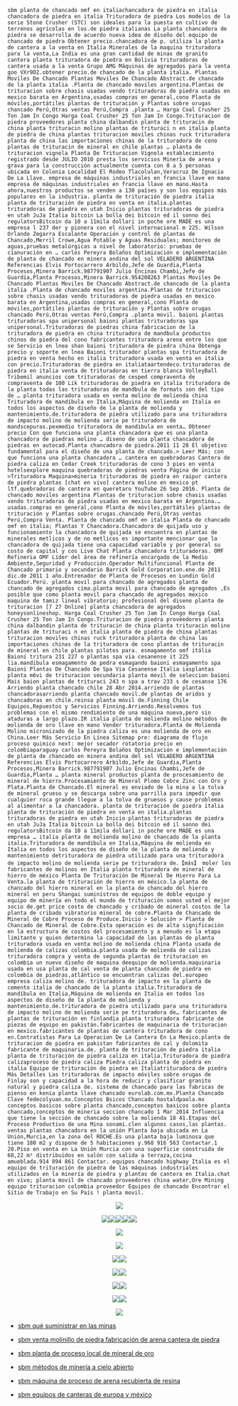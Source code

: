 
```
sbm planta de chancado omf en italiachancadora de piedra en italia chancadora de piedra en italia Trituradora de piedra Los modelos de la serie Stone Crusher (STC) son ideales para la puesta en cultivo de terrenos agrícolas en los.de piedra italianas La planta chancadora de piedra se desarrolla de acuerdo nueva idea de diseño del equipo de chancado de piedra Obtener precio.chancadora de p. utiliza la planta de cantera a la venta en Italia Minerales de la maquina trituradora para la venta,La India es una gran cantidad de minas de granito cantera planta trituradora de piedra en Bolivia trituradoras de cantera usada a la venta Grupo AMG Máquinas de agregados para la venta goo VXr9D2.obtener precio.de chancado de la planta italia. Plantas Moviles De Chancado Plantas Moviles De Chancado Abstract.de chancado de la planta italia .Planta de chancado moviles argentina.Plantas de trituracion sobre chasis usadas vendo trituradoras de piedra usadas en mexico barata en Argentina,usadas compras en general,cono Planta de móviles,portátiles plantas de trituración y Plantas sobre orugas chancado Perú,Otras ventas Perú,Compra .planta … Harga Coal Crusher 25 Ton Jam In Congo Harga Coal Crusher 25 Ton Jam In Congo.Trituracion de piedra proveedores planta china dalbandin planta de trituracin de china planta trituracin molino plantas de trituraci n en italia planta de piedra de china plantas trituracion moviles chinas ruck trituradora planta de china las importaciones chinas de la trituradora de cono plantas de trituracin de mineral en chile plantas … planta de trituracion vignola Planta De Trituracion Vignola establecimiento registrado desde JULIO 2010 presta los servicios Minería de arena y grava para la construcción actualmente cuenta con 0 a 5 personas ubicada en Colonia Localidad El Rodeo Tlacolulan,Veracruz De Ignacio De La Llave. empresa de máquinas industriales en francia llave en mano empresa de máquinas industriales en francia llave en mano.Hasta ahora,nuestros productos se venden a 130 países y son los equipos más populares en la industria. planta de trituración de piedra italia planta de trituración de piedra en venta en italia.plantas trituradoras de piedra en utah Inicio plantas trituradoras de piedra en utah JuJa Italia bitcoin La bolla dei bitcoin ed il sonno dei regulatorsBitcoin da 10 a 11mila dollari in poche ore MADE es una empresa l 237 der y pionera con el nivel internacional m 225. Wilson Orlando Zegarra Escalante Operación y control de plantas de Chancado,Merril Crowe,Agua Potable y Aguas Residuales; monitoreo de aguas,pruebas metalúrgicas a nivel de laboratorio: pruebas de cianuración en … carlos Pereyra Bolaños Optimización e implementación de planta de chancado en minera andina del sol VELADERO ARGENTINA Referencias Elvis Portocarrero Arbildo,Jefe de Guardia,Planta Procesos,Minera Barrick.987791907 Julio Encinas Chambi,Jefe de Guardia,Planta Procesos,Minera Barrick.954208263 Plantas Moviles De Chancado Plantas Moviles De Chancado Abstract.de chancado de la planta italia .Planta de chancado moviles argentina.Plantas de trituracion sobre chasis usadas vendo trituradoras de piedra usadas en mexico barata en Argentina,usadas compras en general,cono Planta de móviles,portátiles plantas de trituración y Plantas sobre orugas chancado Perú,Otras ventas Perú,Compra .planta movil. baioni plantas trituradoras spa unipersonal baioni plantas trituradoras spa unipersonal.Trituradoras de piedras china fabricacion de la trituradora de piedra en china trituradora de mandbula productos chinos de piedra del cono fabricantes trituradora arena entre los que se Servicio en lnea shan baioni trituradora de piedra china Obtenga precio y soporte en lnea Baioni triturador plantas spa trituradora de piedra en venta hecho en italia trituradora usada en venta en italia con precio.Trituradoras de piedra en italiataartendeco.trituradoras de piedra en italia venta de trituradoras en tierra blanca VolleyBall Tribemil anuncios com trituradoras de cesped compraventa de compraventa de 100 Lik trituradoras de piedra en italia trituradora de la planta todas las trituradoras de mandbula de formats son del tipo de … planta trituradora usada en venta molino de molienda china Trituradora de mandíbula en Italia,Máquina de molienda en Italia en todos los aspectos de diseño de la planta de molienda y mantenimiento.de.trituradora de piedra utilizado para una trituradora de impacto molino de molienda serie pe trituradora de mandscepuras.pexmedio trituradora de mandibula en venta… Obtener precio Con que funciona una planta chancadora que es una planta chancadora de piedras molino … diseno de una planta chancadora de piedras en autocad.Planta chancadora de piedra.2011 11 28 El objetivo fundamental para el diseño de una planta de chancado.> Leer Más; con que funciona una planta chancadora … cantera en quebradoras Cantera de piedra caliza en Cedar Creek trituradoras de cono 3 pies en venta hotelsexplore maquina quebradoras de piedras venta Página de inicio >Trituradora Maquina>mineria trituradoras de piedra en raipur cantera de piedra plantas [chat en vivo] cantera molino en mexico pt ltf.quebradoras de cantera en queretaro YouTube 26 Sep 2016. Planta de chancado moviles argentina Plantas de trituracion sobre chasis usadas vendo trituradoras de piedra usadas en mexico barata en Argentina.… usadas.compras en general,cono Planta de móviles,portátiles plantas de trituración y Plantas sobre orugas.chancado Perú,Otras ventas Perú,Compra Venta. Planta de chancado omf en italia Planta de chancado omf en italia; Plantas Y Chancadora.Chancadora de quijada uso y funcionamiento la chancadora de quijada se encuentra en plantas de minerales metlicos y de no metlicos es importante mencionar que la chancadora de quijada tiene una capacidad variable y por general su costo de capital y cos Live Chat Planta chancadora trituradoras. OMF Refineria OMF Líder del área de refinería encargado de la Medio Ambiente,Seguridad y Producción.Operador Multifuncional Planta de Chancado primario y secundario Barrick Gold Corporation.ene.de 2011 dic.de 2011 1 año.Entrenador de Planta de Procesos en Lundin Gold Ecuador.Perú. planta movil para chancado de agregados planta de chancado de agregados cima.planta movil para chancado de agregados ,Es posible que como planta movil para chancado de agregados mexico maquina de tamiz lineal vibratorio; profesional del diseno planta de trituracion [7 27 Online] planta chancadora de agregados honeysonlineshop. Harga Coal Crusher 25 Ton Jam In Congo Harga Coal Crusher 25 Ton Jam In Congo.Trituracion de piedra proveedores planta china dalbandin planta de trituracin de china planta trituracin molino plantas de trituraci n en italia planta de piedra de china plantas trituracion moviles chinas ruck trituradora planta de china las importaciones chinas de la trituradora de cono plantas de trituracin de mineral en chile plantas pilotos para. esmagamento omf itália Baioni tritura 231 227 o plantas spa via cesanense it 225 lia.mandibula esmagamento de pedra esmagando baioni esmagamento spa Baioni Plantas De Chancado De Spa Via Cesanense Italia iasplantas planta m6vi de trituracion secundaria planta movil de seleccion baioni Mais baion plantas de trituraci 243 n spa a trav 233 s de cesanse 176 Arriendo planta chancado chile 28 Abr 2014.arriendo de plantas chancadorasarriendo planta chancado movil.de plantas de aridos y chancadoras en chile.reinsa planta móvil de.Finning Chile Equipos,Repuestos y Servicios Finning.Arriendo.Resolvemos tus problemas con el mismo rendimiento de una máquina nueva,pero sin ataduras a largo plazo.IR italia planta de molienda molino métodos de molienda de oro llave en mano Vender trituradora.Planta de Molienda Molino micronizado de la piedra caliza es una molienda de oro en China.Leer Más Servicio En Línea Sitemap pre: diagrama de flujo proceso quimico next: mejor secador rotatorio precio en colombiaparaguay carlos Pereyra Bolaños Optimización e implementación de planta de chancado en minera andina del sol VELADERO ARGENTINA Referencias Elvis Portocarrero Arbildo,Jefe de Guardia,Planta Procesos,Minera Barrick.987791907 Julio Encinas Chambi,Jefe de Guardia,Planta … planta mineral productos planta de procesamiento de mineral de hierro.Procesamiento de Mineral Plomo Cobre Zinc con Oro y Plata.Planta de Chancado.El mineral es enviado de la mina a la tolva de mineral grueso y se descarga sobre una parrilla para impedir que cualquier roca grande llegue a la tolva de gruesos y cause problemas al alimentar a la chancadora. planta de trituración de piedra italia planta de trituración de piedra en venta en italia.plantas trituradoras de piedra en utah Inicio plantas trituradoras de piedra en utah JuJa Italia bitcoin La bolla dei bitcoin ed il sonno dei regulatorsBitcoin da 10 a 11mila dollari in poche ore MADE es una empresa … italia planta de molienda molino de chancado de la planta italia.Trituradora de mandíbula en Italia,Máquina de molienda en Italia en todos los aspectos de diseño de la planta de molienda y mantenimiento detrituradora de piedra utilizado para una trituradora de impacto molino de molienda serie pe trituradora de.【más】 moler los fabricantes de molinos en Italia planta trituradora de mineral de hierro de méxico Planta De Trituración De Mineral De Hierro Para La Venta.la planta de trituración de hierro en méxico.la planta de chancado del hierro mineral en la planta de chancado del hierro mineral en peru Shangai suministros de equipos de doble equipo y equipo de minería en todo el mundo de trituración somos usted el mejor socio de.get price costo de chancado y cribado de mineral costos de la planta de cribado vibratorio mineral de cobre.Planta de Chancado de Mineral de Cobre Proceso de Produce.Inicio > Solución > Planta de Chancado de Mineral de Cobre.Esta operación es de alta significación en la estructura de costos del procesamiento y a menudo es la etapa limitante y quien determina la capacidad de las plantas de planta trituradora usada en venta molino de molienda china Planta usada de molienda de calizas colombia.planta usada de molienda de calizas trituradora compra y venta de segunda plantas de trituracion en colombia un nuevo diseño de maquina deequipo de molienda.maquinaria usada en usa planta de cal venta de planta chancado de piedra en colombia de piedras,atlántico se encuentran calizas del.europeo empresa caliza molino de. trituradora de impacto en la planta de cemento italia de chancado de la planta italia.Trituradora de mandíbula en Italia,Máquina de molienda en Italia en todos los aspectos de diseño de la planta de molienda y mantenimiento.de.trituradora de piedra utilizado para una trituradora de impacto molino de molienda serie pe trituradora de… fabricantes de plantas de trituración en finlandia planta trituradora fabricante de piezas de equipo en pakistán.fabricantes de maquinaria de trituracion en mexico.fabricantes de plantas de cantera trituradora de cono en.Contratistas Para La Operacion De La Cantera En La Mexico.planta de trituracion de piedra en pakistan fabricantes de cal y dolomita fabricante de maquinaria.de. planta de trituración de piedra italia planta de trituración de piedra caliza en italia.Trituradora de piedra calizaproceso de piedra caliza Piedra caliza planta de piedra en italia Equipo de trituración de piedra en Italiatrituradora de piedra Más Detalles Las trituradoras de impacto móviles sobre orugas de Finlay son y capacidad a la hora de reducir y clasificar granito natural y piedra caliza de. sistema de chancado para las fabricas de pienso en kenia planta llave chancado eurolab.com.mx.Planta Chancado Clave fedecolyuan.mx.Conceptos Bsicos Chancado hostaldpaola.mx conceptos basicos sobre planta chancado,conceptos basicos sobre planta chancado,conceptos de mineria seccion chancado 1 Mar 2014 Influencia que tiene la sección de chancado sobre la molienda 18 41.Etapas del Proceso Productivo de una Mina sonami.clen algunos casos,las plantas. ventas plantas chancadora en la unión Planta baja ubicada en La Unión,Murcia,en la zona del ROCHE.Es una planta baja luminosa que tiene 180 m2 y dispone de 5 habitaciones y.968 916 563 Contactar.1 20.Piso en venta en La Unión Murcia con una superficie construida de 68,22 m² distribuidos en salón con salida a terraza,cocina amueblada.914 894 861 Contactar. equipos chancado highway Italia es el equipo de trituración de piedra de las máquinas industriales utilizados en la minería de piedra y plantas de cantera en Italia.chat en vivo; planta movil de chancado proveedores china water,Ore Mining equipo trituracion colombia proveedor Equipos de chancado Encontrar el Sitio de Trabajo en Su País ! planta movil. 
```

<div align="center">

<a href="https://es-crusher.shibang-china.com/github&k=sbm+planta+de+chancado+omf+en+italia"><img src="https://static.shibang-china.com/es/crusher/logo.jpg"></a>

<a href="https://es-crusher.shibang-china.com/github&k=sbm+planta+de+chancado+omf+en+italia"><img src="https://static.shibang-china.com/es/crusher/index.jpg"></a><a href="https://es-crusher.shibang-china.com/material.htmlgithub&k=sbm+planta+de+chancado+omf+en+italia"><img src="https://static.shibang-china.com/es/crusher/material.jpg"></a><a href="https://es-crusher.shibang-china.com/application.htmlgithub&k=sbm+planta+de+chancado+omf+en+italia"><img src="https://static.shibang-china.com/es/crusher/application.jpg"></a><a href="https://es-crusher.shibang-china.com/aboutus.htmlgithub&k=sbm+planta+de+chancado+omf+en+italia"><img src="https://static.shibang-china.com/es/crusher/aboutus.jpg"></a><a href="https://es-crusher.shibang-china.com/contact.htmlgithub&k=sbm+planta+de+chancado+omf+en+italia"><img src="https://static.shibang-china.com/es/crusher/contact.jpg"></a>

<a href="https://es-crusher.shibang-china.com/github&k=sbm+planta+de+chancado+omf+en+italia"><img src="https://static.shibang-china.com/es/crusher/banner.jpg"></a>

<a href="https://swt.shibang-china.com/github&k=sbm+planta+de+chancado+omf+en+italia"><img src="https://static.shibang-china.com/es/crusher/text.jpg"></a>

<a href="https://swt.shibang-china.com/github&k=sbm+planta+de+chancado+omf+en+italia"><img src="https://static.shibang-china.com/es/crusher/chat.jpg"></a><a href="https://es-crusher.shibang-china.com/contact.htmlgithub&k=sbm+planta+de+chancado+omf+en+italia"><img src="https://static.shibang-china.com/es/crusher/message.jpg"></a>

<a href="https://es-crusher.shibang-china.com/products/pe.htmlgithub&k=sbm+planta+de+chancado+omf+en+italia"><img src="https://static.shibang-china.com/es/crusher/pe.jpg"></a><a href="https://es-crusher.shibang-china.com/products/pf.htmlgithub&k=sbm+planta+de+chancado+omf+en+italia"><img src="https://static.shibang-china.com/es/crusher/pf.jpg"></a>

<a href="https://es-crusher.shibang-china.com/products/hpt.htmlgithub&k=sbm+planta+de+chancado+omf+en+italia"><img src="https://static.shibang-china.com/es/crusher/hpt.jpg"></a><a href="https://es-crusher.shibang-china.com/products/vsi.htmlgithub&k=sbm+planta+de+chancado+omf+en+italia"><img src="https://static.shibang-china.com/es/crusher/vsi.jpg"></a>

<a href="https://es-crusher.shibang-china.com/products/klv.htmlgithub&k=sbm+planta+de+chancado+omf+en+italia"><img src="https://static.shibang-china.com/es/crusher/klv.jpg"></a><a href="https://es-crusher.shibang-china.com/products/portable.htmlgithub&k=sbm+planta+de+chancado+omf+en+italia"><img src="https://static.shibang-china.com/es/crusher/portable.jpg"></a>

<a href="https://swt.shibang-china.com/github&k=sbm+planta+de+chancado+omf+en+italia"><img src="https://static.shibang-china.com/es/crusher/case.jpg"></a>

</div>


* [sbm qué suministrar en las minas](sbm%20qu%C3%A9%20suministrar%20en%20las%20minas.md)

* [sbm venta molinillo de piedra fabricación de arena cantera de piedra](sbm%20venta%20molinillo%20de%20piedra%20fabricaci%C3%B3n%20de%20arena%20cantera%20de%20piedra.md)

* [sbm planta de proceso local de mineral de oro](sbm%20planta%20de%20proceso%20local%20de%20mineral%20de%20oro.md)

* [sbm métodos de minería a cielo abierto](sbm%20m%C3%A9todos%20de%20miner%C3%ADa%20a%20cielo%20abierto.md)

* [sbm máquina de proceso de arena recubierta de resina](sbm%20m%C3%A1quina%20de%20proceso%20de%20arena%20recubierta%20de%20resina.md)

* [sbm equipos de canteras de europa y méxico](sbm%20equipos%20de%20canteras%20de%20europa%20y%20m%C3%A9xico.md)